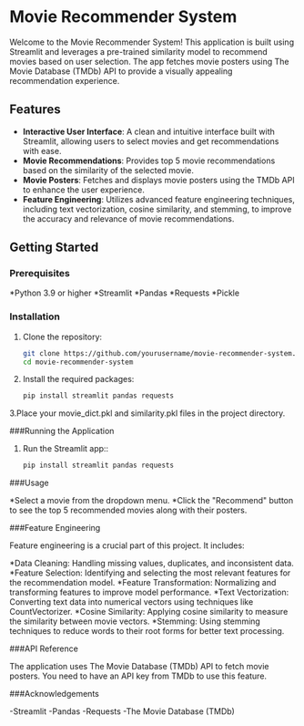 # Movie Recommender System

Welcome to the Movie Recommender System! This application is built using Streamlit and leverages a pre-trained similarity model to recommend movies based on user selection. The app fetches movie posters using The Movie Database (TMDb) API to provide a visually appealing recommendation experience.

## Features

- **Interactive User Interface**: A clean and intuitive interface built with Streamlit, allowing users to select movies and get recommendations with ease.
- **Movie Recommendations**: Provides top 5 movie recommendations based on the similarity of the selected movie.
- **Movie Posters**: Fetches and displays movie posters using the TMDb API to enhance the user experience.
- **Feature Engineering**: Utilizes advanced feature engineering techniques, including text vectorization, cosine similarity, and stemming, to improve the accuracy and relevance of movie recommendations.

## Getting Started

### Prerequisites

*Python 3.9 or higher
*Streamlit
*Pandas
*Requests
*Pickle

### Installation

1. Clone the repository:
   ```bash
   git clone https://github.com/yourusername/movie-recommender-system.git
   cd movie-recommender-system
2. Install the required packages:
   ```bash
   pip install streamlit pandas requests
3.Place your movie_dict.pkl and similarity.pkl files in the project directory.

###Running the Application
1. Run the Streamlit app::
   ```bash
   pip install streamlit pandas requests
   
###Usage

*Select a movie from the dropdown menu.
*Click the "Recommend" button to see the top 5 recommended movies along with their posters.

###Feature Engineering

Feature engineering is a crucial part of this project. It includes:

 *Data Cleaning: Handling missing values, duplicates, and inconsistent data.
 *Feature Selection: Identifying and selecting the most relevant features for the recommendation model.
 *Feature Transformation: Normalizing and transforming features to improve model performance.
 *Text Vectorization: Converting text data into numerical vectors using techniques like CountVectorizer.
 *Cosine Similarity: Applying cosine similarity to measure the similarity between movie vectors.
 *Stemming: Using stemming techniques to reduce words to their root forms for better text processing.

###API Reference

The application uses The Movie Database (TMDb) API to fetch movie posters.
You need to have an API key from TMDb to use this feature.

###Acknowledgements

-Streamlit
-Pandas
-Requests
-The Movie Database (TMDb)

